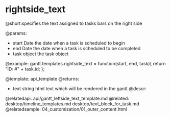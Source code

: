 rightside_text
=============
@short:specifies the text assigned to tasks bars on the right side
	

@params: 
- start	Date	the date when a task is scheduled to begin
- end	Date	the date when a task is scheduled to be completed
- task	object	the task object

@example:
gantt.templates.rightside_text = function(start, end, task){
	return "ID: #" + task.id;
};



@template:	api_template
@returns:
- text		string		html text which will be rendered in the gantt
@descr:



@relatedapi:
	 api/gantt_leftside_text_template.md
@related:
	desktop/timeline_templates.md
	desktop/text_block_for_task.md
@relatedsample:
	04_customization/01_outer_content.html